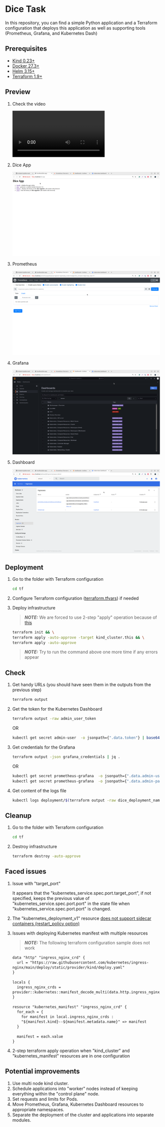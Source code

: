 # Dice Task

In this repository, you can find a simple Python application and a Terraform configuration that deploys this application as well as supporting tools (Prometheus, Grafana, and Kubernetes Dash)

## Prerequisites

* [Kind 0.23+](https://kind.sigs.k8s.io/docs/user/quick-start/#installation)
* [Docker 27.3+](https://docs.docker.com/engine/install/)
* [Helm 3.15+](https://helm.sh/docs/intro/install/)
* [Terraform 1.9+](https://developer.hashicorp.com/terraform/install)

## Preview

1. Check the video

    ![Video](https://github.com/mikalai-hryb/dice-task/raw/refs/heads/main/docs/everything.webm)

2. Dice App

    ![Dice App](docs/dice-app.png)

3. Prometheus

    ![Prometheus](docs/prometheus.png)

4. Grafana

    ![Grafana](docs/grafana.png)

5. Dashboard

    ![Dashboard](docs/dashboard.png)

## Deployment

1. Go to the folder with Terraform configuration

    ```bash
    cd tf
    ```

2. Configure Terraform configuration ([terraform.tfvars](./tf/terraform.tfvars)) if needed

3. Deploy infrastructure

    > **_NOTE:_**  We are forced to use 2-step "apply" operation because of [this](https://github.com/hashicorp/terraform-provider-kubernetes/issues/1775#issuecomment-1193859982)

    ```bash
    terraform init && \
    terraform apply -auto-approve -target kind_cluster.this && \
    terraform apply -auto-approve
    ```

    > **_NOTE:_** Try to run the command above one more time if any errors appear

## Check

1. Get handy URLs (you should have seen them in the outputs from the previous step)

    ```bash
    terraform output
    ```

2. Get the token for the Kubernetes Dashboard

    ```bash
    terraform output -raw admin_user_token
    ```

    OR

    ```bash
    kubectl get secret admin-user  -o jsonpath={".data.token"} | base64 -d
    ```

3. Get credentials for the Grafana

    ```bash
    terraform output -json grafana_credentials | jq .
    ```

    OR

    ```bash
    kubectl get secret prometheus-grafana  -o jsonpath={".data.admin-user"} | base64 -d
    kubectl get secret prometheus-grafana  -o jsonpath={".data.admin-password"} | base64 -d
    ```

4. Get content of the logs file

    ```bash
    kubectl logs deployment/$(terraform output -raw dice_deployment_name) -c sidecar
    ```

## Cleanup

1. Go to the folder with Terraform configuration

    ```bash
    cd tf
    ```

2. Destroy infrastructure

    ```bash
    terraform destroy -auto-approve
    ```

## Faced issues

1. Issue with "target_port"

    It appears that the "kubernetes_service.spec.port.target_port", if not specified, keeps the previous value of "kubernetes_service.spec.port.port" in the state file when "kubernetes_service.spec.port.port" is changed.

2. The "kubernetes_deployment_v1" resource [does not support sidecar containers (restart_policy option)](https://github.com/hashicorp/terraform-provider-kubernetes/issues/2446)

3. Issues with deploying Kubernetes manifest with multiple resources

    > **_NOTE:_** The following terraform configuration sample does not work

    ```hcl
    data "http" "ingress_nginx_crd" {
      url = "https://raw.githubusercontent.com/kubernetes/ingress-nginx/main/deploy/static/provider/kind/deploy.yaml"
    }

    locals {
      ingress_nginx_crds = provider::kubernetes::manifest_decode_multi(data.http.ingress_nginx_crd.response_body)
    }

    resource "kubernetes_manifest" "ingress_nginx_crd" {
      for_each = {
        for manifest in local.ingress_nginx_crds :
        "${manifest.kind}--${manifest.metadata.name}" => manifest
      }

      manifest = each.value
    }
    ```

4. 2-step terraform apply operation when "kind_cluster" and "kubernetes_manifest" resources are in one configuration

## Potential improvements

1. Use multi node kind cluster.
2. Schedule applications into "worker" nodes instead of keeping everything within the "control plane" node.
3. Set requests and limits for Pods.
4. Move Prometheus, Grafana, Kubernetes Dashboard resources to appropriate namespaces.
5. Separate the deployment of the cluster and applications into separate modules.

